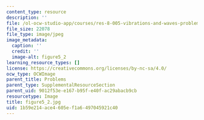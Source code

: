 ```yaml
---
content_type: resource
description: ''
file: /ol-ocw-studio-app/courses/res-8-005-vibrations-and-waves-problem-solving-fall-2012/1b59e214ace4605ef1a6497045921c40_figure5_2.jpg
file_size: 22078
file_type: image/jpeg
image_metadata:
  caption: ''
  credit: ''
  image-alt: figure5_2
learning_resource_types: []
license: https://creativecommons.org/licenses/by-nc-sa/4.0/
ocw_type: OCWImage
parent_title: Problems
parent_type: SupplementalResourceSection
parent_uid: 9012f53e-e167-b95f-e40f-ac29abacb9cb
resourcetype: Image
title: figure5_2.jpg
uid: 1b59e214-ace4-605e-f1a6-497045921c40
---
```


